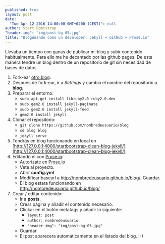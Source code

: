 ```yaml
---
published: true
layout: post
date: 
  "Tue Apr 12 2016 14:00:00 GMT+0200 (CEST)": null
author: Start Bootstrap
"header-img": "img/post-bg-05.jpg"
title: "Blogueando como un developer: Jekyll + GitHub + Prose.io"
---
```



Llevaba un tiempo con ganas de publicar mi blog y subir contenido habitualmente. Para ello me he decantado por las github pages. De esta manera tendre un blog dentro de un repositorio de git sin necesidad de bases de datos.



1. Fork-ear [otro blog](https://github.com/IronSummitMedia/startbootstrap-clean-blog-jekyll).
2. Después de fork-ear, ir a _Settings_ y cambia el nombre del repositorio a __blog__.
3. Preparar el entorno:
	- `sudo apt-get install libruby2.0 ruby2.0-dev`
	- `sudo gem2.0 install jekyll-paginate`
	- `sudo gem2.0 install jekyll-feed`
	- `gem2.0 install jekyll`
4. Clonar el repositorio:
	- `git clone https://github.com/nombredeusuario/blog`
	- `cd blog blog`
	- `jekyll serve`
5. Tendrás en blog funcionando en local en [http://127.0.0.1:4000/startbootstrap-clean-blog-jekyll/](http://127.0.0.1:4000/startbootstrap-clean-blog-jekyll/)
6. Editando el con [Prose.io](http://prose.io):
	- Autorizate en [Prose.io](http://prose.io)
	- Vete al proyecto.
	- Abrir __config.yml__
	- Modificar baseurl a http://nombredeusuario.github.io/blog/. Guardar.
	- El blog estara funcionando en http://nombredeusuario.github.io/blog/
7. Crear / editar contenido:
	- Ir a __posts__.
	- Crear página y añadir el contenido necesario.
	- Clickar en el botón metatags y añadir lo siguiente:
		- `layout: post`
		- `author: nombredeusuario`
		- `"header-img": "img/post-bg-05.jpg"`
	- Guardar
	- El post aparecera automáticamente en el listado del blog. :-)

